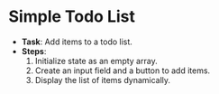 # **Simple Todo List**
   - **Task**: Add items to a todo list.
   - **Steps**:
     1. Initialize state as an empty array.
     2. Create an input field and a button to add items.
     3. Display the list of items dynamically.